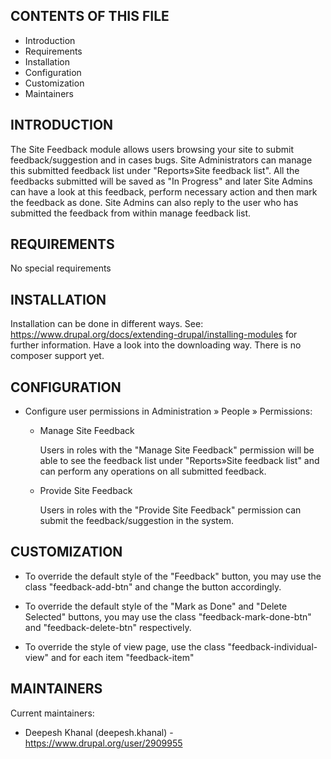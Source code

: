 CONTENTS OF THIS FILE
---------------------

 * Introduction
 * Requirements
 * Installation
 * Configuration
 * Customization
 * Maintainers


INTRODUCTION
------------

The Site Feedback module allows users browsing your site to submit
feedback/suggestion and in cases bugs. Site Administrators can
manage this submitted feedback list under "Reports»Site feedback list".
All the feedbacks submitted will be saved as "In Progress"
and later Site Admins can have a look at this feedback,
perform necessary action and then mark the feedback as done.
Site Admins can also reply to the user who has submitted
the feedback from within manage feedback list.


REQUIREMENTS
------------

No special requirements


INSTALLATION
------------

Installation can be done in different ways. See:
https://www.drupal.org/docs/extending-drupal/installing-modules for further
information. Have a look into the downloading way. There is no
composer support yet.


CONFIGURATION
-------------

 * Configure user permissions in Administration » People » Permissions:

   - Manage Site Feedback

     Users in roles with the "Manage Site Feedback" permission will be able
     to see the feedback
     list under "Reports»Site feedback list" and can perform any operations
     on all submitted feedback.

   - Provide Site Feedback

     Users in roles with the "Provide Site Feedback" permission can submit the
     feedback/suggestion in the system.


CUSTOMIZATION
-------------

* To override the default style of the "Feedback" button, you may use
  the class "feedback-add-btn" and change the button accordingly.

* To override the default style of the "Mark as Done" and "Delete Selected"
  buttons, you may use the class "feedback-mark-done-btn" and
  "feedback-delete-btn" respectively.

* To override the style of view page, use the class "feedback-individual-view"
  and for each item "feedback-item"


MAINTAINERS
-----------

Current maintainers:
 * Deepesh Khanal (deepesh.khanal) - https://www.drupal.org/user/2909955
